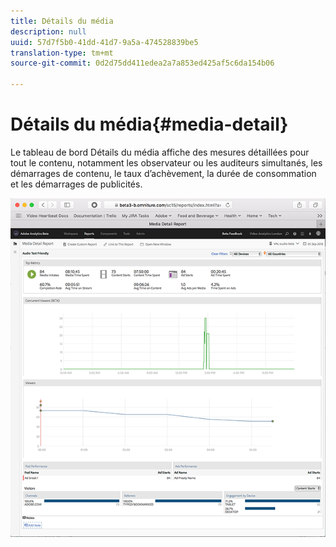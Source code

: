 ```yaml
---
title: Détails du média
description: null
uuid: 57d7f5b0-41dd-41d7-9a5a-474528839be5
translation-type: tm+mt
source-git-commit: 0d2d75dd411edea2a7a853ed425af5c6da154b06

---
```



# Détails du média{#media-detail}

Le tableau de bord Détails du média affiche des mesures détaillées pour tout le contenu, notamment les observateur ou les auditeurs simultanés, les démarrages de contenu, le taux d’achèvement, la durée de consommation et les démarrages de publicités.

![](assets/media_detail.png)

